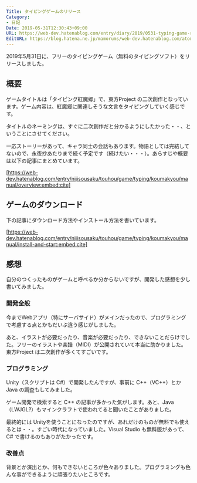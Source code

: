 ```yaml
---
Title: タイピングゲームのリリース
Category:
- 日記
Date: 2019-05-31T12:30:43+09:00
URL: https://web-dev.hatenablog.com/entry/diary/2019/0531-typing-game-released
EditURL: https://blog.hatena.ne.jp/mamorums/web-dev.hatenablog.com/atom/entry/17680117127176618497
---
```


2019年5月31日に、フリーのタイピングゲーム（無料のタイピングソフト）をリリースしました。


## 概要
ゲームタイトルは「タイピング紅魔郷」で、東方Project の二次創作となっています。ゲーム内容は、紅魔郷に関連しそうな文言をタイピングしていく感じです。

タイトルのネーミングは、すぐに二次創作だと分かるようにしたかった・・、ということにさせてください。

一応ストーリーがあって、キャラ同士の会話もあります。物語としては完結してないので、永夜抄あたりまで続く予定です（続けたい・・・）。あらすじや概要は以下の記事にまとめています。

[https://web-dev.hatenablog.com/entry/nijisousaku/touhou/game/typing/koumakyou/manual/overview:embed:cite]


## ゲームのダウンロード
下の記事にダウンロード方法やインストール方法を書いています。

[https://web-dev.hatenablog.com/entry/nijisousaku/touhou/game/typing/koumakyou/manual/install-and-start:embed:cite]


## 感想
自分のつくったものがゲームと呼べるか分からないですが、開発した感想を少し書いてみました。


### 開発全般
今までWebアプリ（特にサーバサイド）がメインだったので、プログラミングで考慮する点とかもだいぶ違う感じがしました。

あと、イラストが必要だったり、音楽が必要だったり、できないことだらけでした。フリーのイラストや楽譜（MIDI）が公開されていて本当に助かりました。東方Project は二次創作が多くてすごいです。


### プログラミング
Unity（スクリプトは C#）で開発したんですが、事前に C++（VC++）とか Java の調査もしてみました。

ゲーム開発で検索すると C++ の記事が多かった気がします。あと、Java（LWJGL?）もマインクラフトで使われてると聞いたことがありました。

最終的には Unityを使うことになったのですが、あれだけのものが無料でも使えるとは・・。すごい時代になっていました。Visual Studio も無料版があって、C# で書けるのもありがたかったです。


### 改善点
背景とか演出とか、何もできないところが色々ありました。プログラミングも色んな事ができるように頑張りたいところです。

